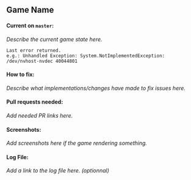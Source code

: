## Game Name

#### Current on `master`:

*Describe the current game state here.*

```
Last error returned.
e.g.: Unhandled Exception: System.NotImplementedException: /dev/nvhost-nvdec 40044801
```

#### How to fix:

*Describe what implementations/changes have made to fix issues here.*

#### Pull requests needed:

*Add needed PR links here.*

#### Screenshots:

*Add screenshots here if the game rendering something.*

#### Log File:

*Add a link to the log file here. (optionnal)*
